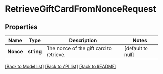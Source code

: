# RetrieveGiftCardFromNonceRequest

## Properties
Name | Type | Description | Notes
------------ | ------------- | ------------- | -------------
**Nonce** | **string** | The nonce of the gift card to retrieve. | [default to null]

[[Back to Model list]](../README.md#documentation-for-models) [[Back to API list]](../README.md#documentation-for-api-endpoints) [[Back to README]](../README.md)

